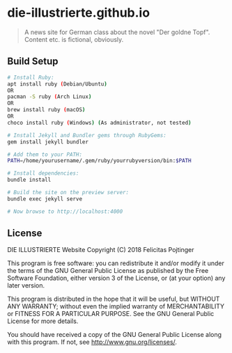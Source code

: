 # die-illustrierte.github.io
> A news site for German class about the novel "Der goldne Topf". Content etc. is fictional, obviously.

## Build Setup

``` bash
# Install Ruby:
apt install ruby (Debian/Ubuntu)
OR
pacman -S ruby (Arch Linux)
OR
brew install ruby (macOS)
OR
choco install ruby (Windows) (As administrator, not tested)

# Install Jekyll and Bundler gems through RubyGems:
gem install jekyll bundler

# Add them to your PATH:
PATH=/home/yourusername/.gem/ruby/yourrubyversion/bin:$PATH

# Install dependencies:
bundle install

# Build the site on the preview server:
bundle exec jekyll serve

# Now browse to http://localhost:4000
```

## License

DIE ILLUSTRIERTE Website
Copyright (C) 2018 Felicitas Pojtinger

This program is free software: you can redistribute it and/or modify
it under the terms of the GNU General Public License as published by
the Free Software Foundation, either version 3 of the License, or
(at your option) any later version.

This program is distributed in the hope that it will be useful,
but WITHOUT ANY WARRANTY; without even the implied warranty of
MERCHANTABILITY or FITNESS FOR A PARTICULAR PURPOSE.  See the
GNU General Public License for more details.

You should have received a copy of the GNU General Public License
along with this program.  If not, see <http://www.gnu.org/licenses/>.
